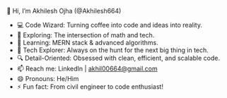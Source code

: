 👋 Hi, I’m Akhilesh Ojha (@Akhilesh664)
- 💻 Code Wizard: Turning coffee into code and ideas into reality.
- 👀 Exploring: The intersection of math and tech.
- 🌱 Learning: MERN stack & advanced algorithms.
- 🚀 Tech Explorer: Always on the hunt for the next big thing in tech.
- 🔍 Detail-Oriented: Obsessed with clean, efficient, and scalable code.
- 📫 Reach me: LinkedIn | akhil00664@gmail.com 
- 😄 Pronouns: He/Him 
- ⚡ Fun fact: From civil engineer to code enthusiast! 


<!---
Akhilesh664/Akhilesh664 is a ✨ special ✨ repository because its `README.md` (this file) appears on your GitHub profile.
You can click the Preview link to take a look at your changes.
--->
